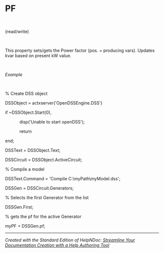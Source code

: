 # PF

&nbsp;

(read/write)

&nbsp;

This property sets/gets the Power factor (pos. = producing vars). Updates kvar based on present kW value.

&nbsp;

*Example*

&nbsp;

% Create DSS object

DSSObject = actxserver('OpenDSSEngine.DSS')

if ~DSSObject.Start(0),

&nbsp; &nbsp; &nbsp; &nbsp; &nbsp; &nbsp; disp('Unable to start openDSS');

&nbsp; &nbsp; &nbsp; &nbsp; &nbsp; &nbsp; return

end;

DSSText = DSSObject.Text;

DSSCircuit = DSSObject.ActiveCircuit;

% Compile a model &nbsp; &nbsp;

DSSText.Command = 'Compile C:\\myPath\\myModel.dss';

DSSGen = DSSCircuit.Generators;

% Selects the first Generator from the list

DSSGen.First;

% gets the pf for the active Generator

myPF = DSSGen.pf;

***
_Created with the Standard Edition of HelpNDoc: [Streamline Your Documentation Creation with a Help Authoring Tool](<https://www.helpndoc.com>)_
